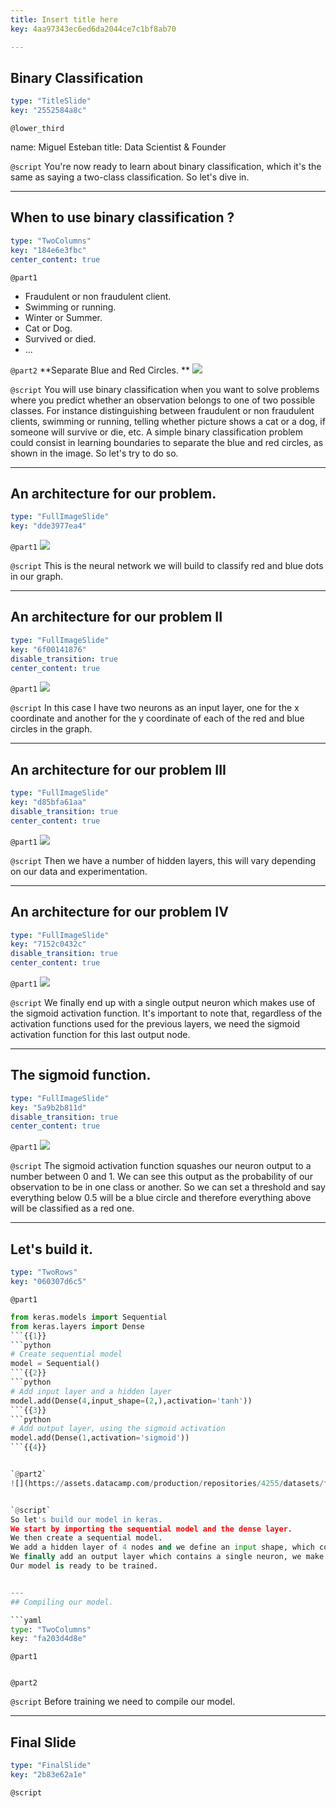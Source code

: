 ```yaml
---
title: Insert title here
key: 4aa97343ec6ed6da2044ce7c1bf8ab70

---
```

## Binary Classification

```yaml
type: "TitleSlide"
key: "2552584a8c"
```

`@lower_third`

name: Miguel Esteban
title: Data Scientist & Founder


`@script`
You're now ready to learn about binary classification, which it's the same as saying a two-class classification. So let's dive in.


---
## When to use binary classification ?

```yaml
type: "TwoColumns"
key: "184e6e3fbc"
center_content: true
```

`@part1`
- Fraudulent or non fraudulent client.
- Swimming or running.
- Winter or Summer.
- Cat or Dog.
- Survived or died.
- ...


`@part2`
**Separate Blue and Red Circles.
**
![](https://assets.datacamp.com/production/repositories/4255/datasets/2c3b85207be989718296699359a34fa49ec18da1/binaryClassificationExample_1.png)


`@script`
You will use binary classification when you want to solve problems where you predict whether an observation belongs to one of two possible classes. For instance distinguishing between fraudulent or non fraudulent clients, swimming or running, telling whether picture shows a cat or a dog, if someone will survive or die, etc. A simple binary classification problem could consist in learning boundaries to separate the blue and red circles, as shown in the image. So let's try to do so.


---
## An architecture for our problem.

```yaml
type: "FullImageSlide"
key: "dde3977ea4"
```

`@part1`
![](https://assets.datacamp.com/production/repositories/4255/datasets/0ac38616114bffe1b1e8031d88ba5f5421396ca5/nn_bin_class_1.jpg)


`@script`
This is the neural network we will build to classify red and blue dots in our graph.


---
## An architecture for our problem II

```yaml
type: "FullImageSlide"
key: "6f00141876"
disable_transition: true
center_content: true
```

`@part1`
![](https://assets.datacamp.com/production/repositories/4255/datasets/a2700675a47a36b8dbd19d9891fa78b4803e0fdd/nn_bin_class_2.jpg)


`@script`
In this case I have two neurons as an input layer, one for the x coordinate and another for the y coordinate of each of the red and blue circles in the graph.


---
## An architecture for our problem III

```yaml
type: "FullImageSlide"
key: "d85bfa61aa"
disable_transition: true
center_content: true
```

`@part1`
![](https://assets.datacamp.com/production/repositories/4255/datasets/1c7f14318c26b4b8887031ef1edb65d0d5999083/nn_bin_class_3.jpg)


`@script`
Then we have a number of hidden layers, this will vary depending on our data and experimentation.


---
## An architecture for our problem IV

```yaml
type: "FullImageSlide"
key: "7152c0432c"
disable_transition: true
center_content: true
```

`@part1`
![](https://assets.datacamp.com/production/repositories/4255/datasets/a7e4e63f43f1ba0e17d7b59a58720279e704d3cf/nn_bin_class_4.jpg)


`@script`
We finally end up with a single output neuron which makes use of the sigmoid activation function. It's important to note that, regardless of the activation functions used for the previous layers, we need the sigmoid activation function for this last output node.


---
## The sigmoid function.

```yaml
type: "FullImageSlide"
key: "5a9b2b811d"
disable_transition: true
center_content: true
```

`@part1`
![](https://assets.datacamp.com/production/repositories/4255/datasets/ed50e362b3e2a6f4d5f23aa3863860c1d8b1af4a/nn_bin_class_5.jpg)


`@script`
The sigmoid activation function squashes our neuron output to a number between 0 and 1. We can see this output as the probability of our observation to be in one class or another. So we can set a threshold and say everything below 0.5 will be a blue circle and therefore everything above will be classified as a red one.


---
## Let's build it.

```yaml
type: "TwoRows"
key: "060307d6c5"
```

`@part1`
```python
from keras.models import Sequential
from keras.layers import Dense
```{{1}}
```python
# Create sequential model
model = Sequential()
```{{2}}
```python
# Add input layer and a hidden layer
model.add(Dense(4,input_shape=(2,),activation='tanh'))
```{{3}}
```python
# Add output layer, using the sigmoid activation
model.add(Dense(1,activation='sigmoid'))
```{{4}}


`@part2`
![](https://assets.datacamp.com/production/repositories/4255/datasets/f72bb9abe50c4d3c70571ab871b64faddb2525aa/nn_rotated_1.jpg){{4}}


`@script`
So let's build our model in keras. 
We start by importing the sequential model and the dense layer.
We then create a sequential model.
We add a hidden layer of 4 nodes and we define an input shape, which consist of 2 neurons,we will use the tanh, or hyperbolic tangent activation function for this hidden layer. 
We finally add an output layer which contains a single neuron, we make use of the sigmoid activation functions so that we achieve the behavior we expect from the network.
Our model is ready to be trained.


---
## Compiling our model.

```yaml
type: "TwoColumns"
key: "fa203d4d8e"
```

`@part1`
```python

```


`@part2`



`@script`
Before training we need to compile our model.


---
## Final Slide

```yaml
type: "FinalSlide"
key: "2b83e62a1e"
```

`@script`


